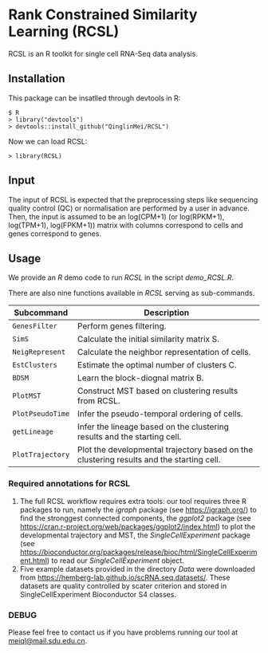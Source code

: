 # Rank Constrained Similarity Learning (RCSL)
RCSL is an R toolkit for single cell RNA-Seq data analysis.

## Installation
This package can be insatlled through devtools in R:
```{r}
$ R
> library("devtools")
> devtools::install_github("QinglinMei/RCSL")
```
Now we can load RCSL:
```{r}
> library(RCSL)
```
## Input

The input of RCSL is expected that the preprocessing steps like sequencing quality control (QC) or normalisation are performed by a user in advance. Then, the input is assumed to be an log(CPM+1) (or log(RPKM+1), log(TPM+1), log(FPKM+1)) matrix with columns correspond to cells and genes correspond to genes. 

## Usage

We provide an *R* demo code to run *RCSL* in the script *demo_RCSL.R*. 

There are also nine functions available in *RCSL* serving as sub-commands.

Subcommand | Description
-----------|----------
`GenesFilter` | Perform genes filtering.
`SimS` | Calculate the initial similarity matrix S.
`NeigRepresent` | Calculate the neighbor representation of cells.
`EstClusters` | Estimate the optimal number of clusters C.
`BDSM` | Learn the block-diognal matrix B.
`PlotMST` | Construct MST based on clustering results from RCSL.
`PlotPseudoTime` | Infer the pseudo-temporal ordering of cells.
`getLineage` | Infer the lineage based on the clustering results and the starting cell.
`PlotTrajectory` | Plot the developmental trajectory based on the clustering results and the starting cell.

### Required annotations for RCSL

1) The full RCSL workflow requires extra tools: our tool requires three R packages to run, namely the *igraph* package (see https://igraph.org/) to find the stronggest connected components, the *ggplot2* package (see https://cran.r-project.org/web/packages/ggplot2/index.html) to plot the developmental trajectory and MST, the *SingleCellExperiment* package (see https://bioconductor.org/packages/release/bioc/html/SingleCellExperiment.html) to read our *SingleCellExperiment* object.
2) Five example datasets provided in the directory *Data* were downloaded from https://hemberg-lab.github.io/scRNA.seq.datasets/. These datasets are quality controlled by scater criterion and stored in SingleCellExperiment Bioconductor S4 classes.


### DEBUG

Please feel free to contact us if you have problems running our tool at meiql@mail.sdu.edu.cn.




